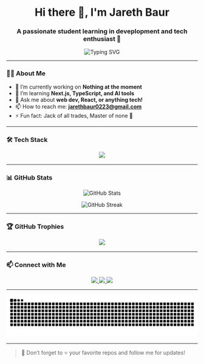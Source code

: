 <!-- Profile README with Animations -->

<h1 align="center">Hi there 👋, I'm Jareth Baur</h1>
<h3 align="center">A passionate student learning in deveplopment and tech enthusiast 🚀</h3>

<p align="center">
  <img src="https://readme-typing-svg.herokuapp.com?font=Fira+Code&size=25&duration=3000&pause=1000&center=true&vCenter=true&width=435&lines=Welcome+to+my+GitHub!;Full-stack+developer;Lifelong+learner+%F0%9F%93%9A;Always+building+something+cool!+%F0%9F%94%A5" alt="Typing SVG" />
</p>

---

### 👨‍💻 About Me

- 🔭 I’m currently working on **Nothing at the moment**
- 🌱 I’m learning **Next.js, TypeScript, and AI tools**
- 💬 Ask me about **web dev, React, or anything tech!**
- 📫 How to reach me: **jarethbaur0223@gmail.com**
- ⚡ Fun fact: Jack of all trades, Master of none 🤖

---

### 🛠️ Tech Stack

<p align="center">
  <img src="https://skillicons.dev/icons?i=js,ts,java,react,nextjs,nodejs,html,css,tailwind,python,github,vscode" />
</p>

---

### 📊 GitHub Stats

<p align="center">
  <img src="https://github-readme-stats.vercel.app/api?username=Jareth-Baur&show_icons=true&theme=radical" alt="GitHub Stats" />
</p>

<p align="center">
  <img src="https://github-readme-streak-stats.herokuapp.com/?user=Jareth-Baur&theme=radical" alt="GitHub Streak" />
</p>

---

### 🏆 GitHub Trophies

<p align="center">
  <img src="https://github-profile-trophy.vercel.app/?username=Jareth-Baur&theme=algolia&no-bg=true&no-frame=true" />
</p>

---

### 📫 Connect with Me

<p align="center">
  <a href="https://instagram.com/simply_jareth" target="_blank">
    <img src="https://img.shields.io/badge/Instagram-E4405F?style=for-the-badge&logo=instagram&logoColor=white" />
  </a>
  <a href="mailto:jarethbaur0223@gmail.com">
    <img src="https://img.shields.io/badge/Email-D14836?style=for-the-badge&logo=gmail&logoColor=white" />
  </a>
  <a href="https://facebook.com/jareth.bayron.baur" target="_blank">
    <img src="https://img.shields.io/badge/Facebook-1877F2?style=for-the-badge&logo=facebook&logoColor=white" />
  </a>
</p>


---

<p align="center">
  <img src="https://raw.githubusercontent.com/Jareth-Baur/Jareth-Baur/output/github-contribution-grid-snake.svg" alt="snake gif" />
</p>

---

> 🌟 Don’t forget to ⭐ your favorite repos and follow me for updates!
